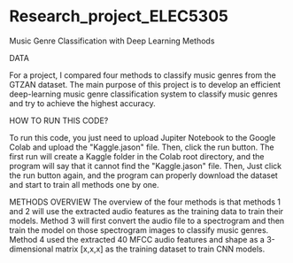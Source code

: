 # Research_project_ELEC5305
Music Genre Classification with Deep Learning Methods

DATA

For a project, I compared four methods to classify music genres from the GTZAN dataset. The main purpose of this project is to develop an efficient deep-learning music genre classification system to classify music genres and try to achieve the highest accuracy.

HOW TO RUN THIS CODE?

To run this code, you just need to upload Jupiter Notebook to the Google Colab and upload the "Kaggle.jason" file. Then, click the run button. The first run will create a Kaggle folder in the Colab root directory, and the program will say that it cannot find the "Kaggle.jason" file. Then, Just click the run button again, and the program can properly download the dataset and start to train all methods one by one. 

METHODS OVERVIEW
The overview of the four methods is that methods 1 and 2 will use the extracted audio features as the training data to train their models. Method 3 will first convert the audio file to a spectrogram and then train the model on those spectrogram images to classify music genres. Method 4 used the extracted 40 MFCC audio features and shape as a 3-dimensional matrix [x,x,x] as the training dataset to train CNN models.
